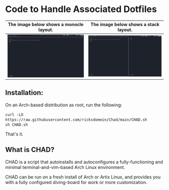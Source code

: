 # Code to Handle Associated Dotfiles

| The image below shows a monocle layout.      	   | The image below shows a stack layout.            |
| ---                                              | ---					      |
| ![Screenshot of a stack layout](./preview-1.png) | ![Screenshot of a stack layout](./preview-2.png) |

## Installation:
On an Arch-based distribution as root, run the following:
```
curl -LO https://raw.githubusercontent.com/ricksdomein/Chad/main/CHAD.sh
sh CHAD.sh
```
That's it.

## What is CHAD?

CHAD is a script that autoinstalls and autoconfigures a fully-functioning and minimal terminal-and-vim-based Arch Linux environment.

CHAD can be run on a fresh install of Arch or Artix Linux, and provides you with a fully configured diving-board for work or more customization.
